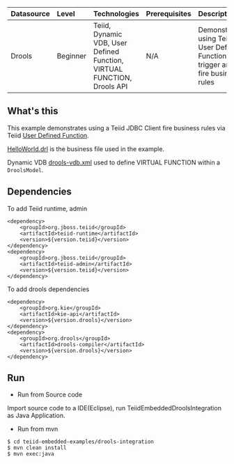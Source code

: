 | **Datasource** | **Level** | **Technologies** | **Prerequisites** | **Description** |
|:---------|:----------|:-----------------|:------------------|:----------------|
|Drools |Beginner |Teiid, Dynamic VDB, User Defined Function, VIRTUAL FUNCTION, Drools API |N/A |Demonstrates using Teiid User Defined Function trigger and fire business rules |

## What's this

This example demonstrates using a Teiid JDBC Client fire business rules via Teiid [User Defined Function](https://docs.jboss.org/author/display/TEIID/Support+for+User-Defined+Functions+(Non-Pushdown)).

[HelloWorld.drl](src/main/resources/org/drools/examples/helloworld/HelloWorld.drl) is the business file used in the example.

Dynamic VDB [drools-vdb.xml](src/main/resources/drools-vdb.xml) used to define VIRTUAL FUNCTION within a `DroolsModel`.


## Dependencies

To add Teiid runtime, admin

~~~
<dependency>
    <groupId>org.jboss.teiid</groupId>
    <artifactId>teiid-runtime</artifactId>
    <version>${version.teiid}</version>
</dependency>
<dependency>
    <groupId>org.jboss.teiid</groupId>
    <artifactId>teiid-admin</artifactId>
    <version>${version.teiid}</version>
</dependency>
~~~

To add drools dependencies

~~~
<dependency>
    <groupId>org.kie</groupId>
    <artifactId>kie-api</artifactId>
    <version>${version.drools}</version>
</dependency>
<dependency>
    <groupId>org.drools</groupId>
    <artifactId>drools-compiler</artifactId>
    <version>${version.drools}</version>
</dependency>
~~~

## Run

* Run from Source code

Import source code to a IDE(Eclipse), run TeiidEmbeddedDroolsIntegration as Java Application.

* Run from mvn

~~~
$ cd teiid-embedded-examples/drools-integration
$ mvn clean install
$ mvn exec:java
~~~
